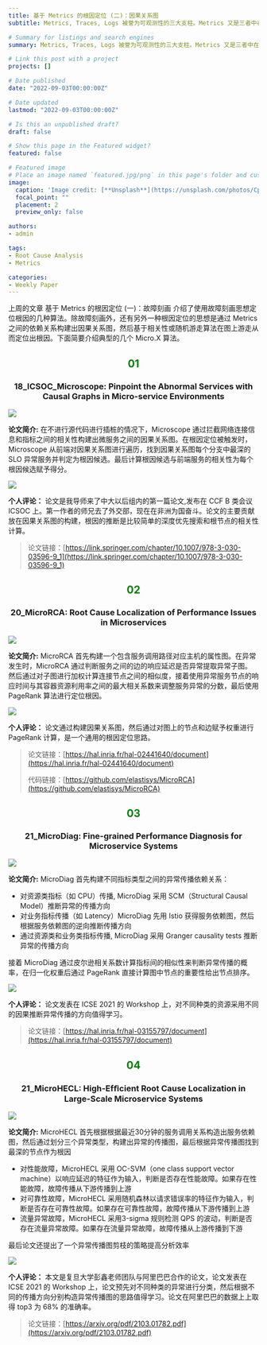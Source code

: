 ```yaml
---
title: 基于 Metrics 的根因定位 (二)：因果关系图
subtitle: Metrics, Traces, Logs 被誉为可观测性的三大支柱。Metrics 又是三者中在根因定位中最常用的数据源，阅读本文可快速了解当前学术界热门的基于 Metric 的根因定位算法类型——因果关系图。

# Summary for listings and search engines
summary: Metrics, Traces, Logs 被誉为可观测性的三大支柱。Metrics 又是三者中在根因定位中最常用的数据源，阅读本文可快速了解当前学术界热门的基于 Metric 的根因定位算法类型——因果关系图

# Link this post with a project
projects: []

# Date published
date: "2022-09-03T00:00:00Z"

# Date updated
lastmod: "2022-09-03T00:00:00Z"

# Is this an unpublished draft?
draft: false

# Show this page in the Featured widget?
featured: false

# Featured image
# Place an image named `featured.jpg/png` in this page's folder and customize its options here.
image:
  caption: 'Image credit: [**Unsplash**](https://unsplash.com/photos/CpkOjOcXdUY)'
  focal_point: ""
  placement: 2
  preview_only: false

authors:
- admin

tags:
- Root Cause Analysis
- Metrics

categories:
- Weekly Paper
---
```


上周的文章 基于 Metrics 的根因定位 (一)：故障刻画 介绍了使用故障刻画思想定位根因的几种算法。除故障刻画外，还有另外一种根因定位的思想是通过 Metrics 之间的依赖关系构建出因果关系图，然后基于相关性或随机游走算法在图上游走从而定位出根因。下面简要介绍典型的几个 Micro.X 算法。

## <center> <font color=#00800>01</font></center>

### <center>18_ICSOC_Microscope: Pinpoint the Abnormal Services with Causal Graphs in Micro-service Environments</center>

![](./microscope1.jpg)

**论文简介:** 在不进行源代码进行插桩的情况下，Microscope 通过拦截网络连接信息和指标之间的相关性构建出微服务之间的因果关系图。在根因定位被触发时，Microscope 从前端对因果关系图进行遍历，找到因果关系图每个分支中最深的 SLO 异常服务并判定为根因候选。最后计算根因候选与前端服务的相关性为每个根因候选赋予得分。

![](./microscope.jpg)

**个人评论：** 论文是我导师来了中大以后组内的第一篇论文,发布在 CCF B 类会议 ICSOC 上。第一作者的师兄去了外交部，现在在非洲为国奋斗。论文的主要贡献放在因果关系图的构建，根因的推断是比较简单的深度优先搜索和根节点的相关性计算。

> 论文链接：[https://link.springer.com/chapter/10.1007/978-3-030-03596-9_1](https://link.springer.com/chapter/10.1007/978-3-030-03596-9_1)


## <center> <font color=#00800>02</font></center>

### <center>20_MicroRCA: Root Cause Localization of Performance Issues in Microservices</center>

![](./microrca1.jpg)

**论文简介:** MicroRCA 首先构建一个包含服务调用路径对应主机的属性图。在异常发生时，MicroRCA 通过判断服务之间的边的响应延迟是否异常提取异常子图。然后通过对子图进行加权计算连接节点之间的相似度，接着使用异常服务节点的响应时间与其容器资源利用率之间的最大相关系数来调整服务异常的分数，最后使用 PageRank 算法进行定位根因。

![](./microrca.jpg)

**个人评论：** 论文通过构建因果关系图，然后通过对图上的节点和边赋予权重进行 PageRank 计算，是一个通用的根因定位思路。

> 论文链接：[https://hal.inria.fr/hal-02441640/document](https://hal.inria.fr/hal-02441640/document)
> 
> 代码链接：[https://github.com/elastisys/MicroRCA](https://github.com/elastisys/MicroRCA)

## <center> <font color=#00800>03</font></center>

### <center>21_MicroDiag: Fine-grained Performance Diagnosis for Microservice Systems</center>

![](./microdiag1.jpg)

**论文简介:** MicroDiag 首先构建不同指标类型之间的异常传播依赖关系：
- 对资源类指标（如 CPU）传播, MicroDiag 采用 SCM（Structural Causal Model）推断异常的传播方向
- 对业务指标传播（如 Latency）MicroDiag 先用 Istio 获得服务依赖图，然后根据服务依赖图的逆向推断传播方向
- 通过资源类和业务类指标传播, MicroDiag 采用 Granger causality tests 推断异常的传播方向
  
接着 MicroDiag 通过皮尔逊相关系数计算指标间的相似性来判断异常传播的概率，在归一化权重后通过 PageRank 直接计算图中节点的重要性给出节点排序。

![](./microdiag.jpg) 

**个人评论：** 论文发表在 ICSE 2021 的 Workshop 上，对不同种类的资源采用不同的因果推断异常传播的方向值得学习。

> 论文链接：[https://hal.inria.fr/hal-03155797/document](https://hal.inria.fr/hal-03155797/document)


## <center> <font color=#00800>04</font></center>

### <center>21_MicroHECL: High-Efﬁcient Root Cause Localization in Large-Scale Microservice Systems</center>

![](./microhecl1.jpg)

**论文简介:**  MicroHECL 首先根据根据最近30分钟的服务调用关系构造出服务依赖图，然后通过划分三个异常类型，构建出异常的传播图，最后根据异常传播图找到最深的节点作为根因
- 对性能故障，MicroHECL 采用 OC-SVM（one class support vector machine）以响应延迟的特征作为输入，判断是否存在性能故障。如果存在性能故障，故障传播从下游传播到上游
- 对可靠性故障，MicroHECL 采用随机森林以请求错误率的特征作为输入，判断是否存在可靠性故障。如果存在可靠性故障，故障传播从下游传播到上游
- 流量异常故障，MicroHECL 采用3-sigma 规则检测 QPS 的波动，判断是否存在流量异常故障。如果存在流量异常故障，故障传播从上游传播到下游
  
最后论文还提出了一个异常传播图剪枝的策略提高分析效率

![](./microhecl.jpg) 

**个人评论：** 本文是复旦大学彭鑫老师团队与阿里巴巴合作的论文，论文发表在 ICSE 2021 的 Workshop 上，论文预先对不同种类的异常进行分类，然后根据不同的传播方向分别构造异常传播图的思路值得学习。论文在阿里巴巴的数据上上取得 top3 为 68% 的准确率。

> 论文链接：[https://arxiv.org/pdf/2103.01782.pdf](https://arxiv.org/pdf/2103.01782.pdf)

